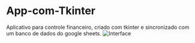 # App-com-Tkinter
Aplicativo para controle financeiro, criado com tkinter e sincronizado com um banco de dados do google sheets.
![Interface](https://user-images.githubusercontent.com/87627952/158091550-d19fbaf6-c8b7-4116-a172-869de7371fa4.gif)
